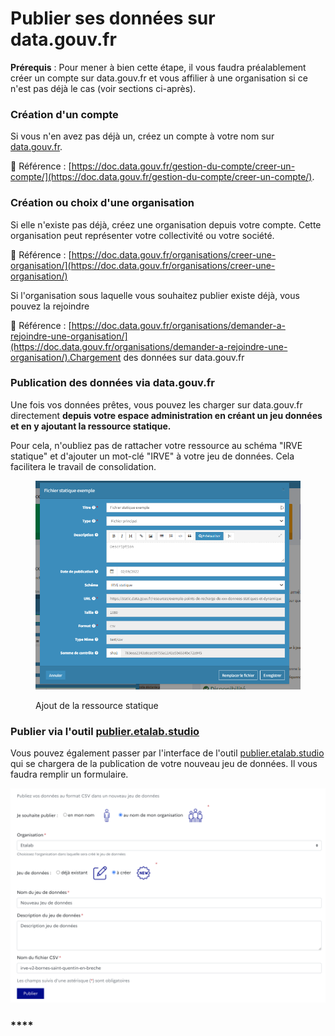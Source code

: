 # Publier ses données sur data.gouv.fr

**Prérequis** : Pour mener à bien cette étape, il vous faudra préalablement créer un compte sur data.gouv.fr et vous affilier à une organisation si ce n'est pas déjà le cas (voir sections ci-après).

### **Création d'un compte**

Si vous n'en avez pas déjà un, créez un compte à votre nom sur [data.gouv.fr](https://www.data.gouv.fr).

📖 Référence : [https://doc.data.gouv.fr/gestion-du-compte/creer-un-compte/](https://doc.data.gouv.fr/gestion-du-compte/creer-un-compte/).

### **Création ou choix d'une organisation**

Si elle n'existe pas déjà, créez une organisation depuis votre compte. Cette organisation peut représenter votre collectivité ou votre société.

📖 Référence : [https://doc.data.gouv.fr/organisations/creer-une-organisation/](https://doc.data.gouv.fr/organisations/creer-une-organisation/)

Si l'organisation sous laquelle vous souhaitez publier existe déjà, vous pouvez la rejoindre

📖 Référence : [https://doc.data.gouv.fr/organisations/demander-a-rejoindre-une-organisation/](https://doc.data.gouv.fr/organisations/demander-a-rejoindre-une-organisation/).Chargement des données sur data.gouv.fr

### Publication des données via data.gouv.fr

Une fois vos données prêtes, vous pouvez les charger sur data.gouv.fr directement **depuis votre espace administration en créant un jeu données et en y ajoutant la ressource statique.**

Pour cela, n'oubliez pas de rattacher votre ressource au schéma "IRVE statique" et d'ajouter un mot-clé "IRVE" à votre jeu de données. Cela facilitera le travail de consolidation.&#x20;

<figure><img src="../../../.gitbook/assets/irve_statique.png" alt=""><figcaption><p>Ajout de la ressource statique</p></figcaption></figure>

### Publier via l'outil [publier.etalab.studio](https://publier.etalab.studio/select?schema=etalab%2Fschema-irve)

Vous pouvez également passer par l'interface de l'outil [publier.etalab.studio](https://publier.etalab.studio/select?schema=etalab%2Fschema-irve) qui se chargera de la publication de votre nouveau jeu de données. Il vous faudra remplir un formulaire.

![Formulaire à remplir avant de publier sa ressource sur data.gouv.fr](<../../../.gitbook/assets/image (121).png>)

### ****

##
